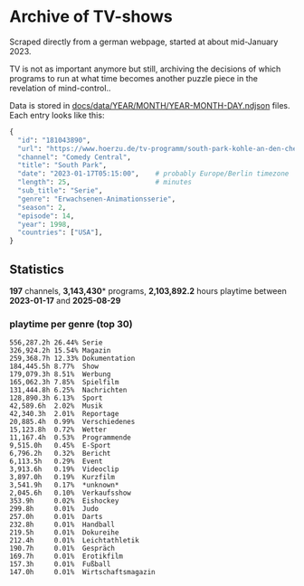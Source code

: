 # Archive of TV-shows

Scraped directly from a german webpage, started at about mid-January 2023.

TV is not as important anymore but still, archiving the decisions of which programs to run at what time
becomes another puzzle piece in the revelation of mind-control.. 

Data is stored in [docs/data/YEAR/MONTH/YEAR-MONTH-DAY.ndjson](docs/data/) files. 
Each entry looks like this:

```python
{
  "id": "181043890", 
  "url": "https://www.hoerzu.de/tv-programm/south-park-kohle-an-den-chefkoch/bid_181043890/", 
  "channel": "Comedy Central", 
  "title": "South Park", 
  "date": "2023-01-17T05:15:00",    # probably Europe/Berlin timezone 
  "length": 25,                     # minutes 
  "sub_title": "Serie", 
  "genre": "Erwachsenen-Animationsserie", 
  "season": 2, 
  "episode": 14, 
  "year": 1998, 
  "countries": ["USA"],
}
```

## Statistics

**197** channels, **3,143,430*** programs, **2,103,892.2** hours playtime between **2023-01-17** and **2025-08-29**


### playtime per genre (top 30)

    556,287.2h 26.44% Serie
    326,924.2h 15.54% Magazin
    259,368.7h 12.33% Dokumentation
    184,445.5h 8.77%  Show
    179,079.3h 8.51%  Werbung
    165,062.3h 7.85%  Spielfilm
    131,444.8h 6.25%  Nachrichten
    128,890.3h 6.13%  Sport
    42,589.6h  2.02%  Musik
    42,340.3h  2.01%  Reportage
    20,885.4h  0.99%  Verschiedenes
    15,123.8h  0.72%  Wetter
    11,167.4h  0.53%  Programmende
    9,515.0h   0.45%  E-Sport
    6,796.2h   0.32%  Bericht
    6,113.5h   0.29%  Event
    3,913.6h   0.19%  Videoclip
    3,897.0h   0.19%  Kurzfilm
    3,541.9h   0.17%  *unknown*
    2,045.6h   0.10%  Verkaufsshow
    353.9h     0.02%  Eishockey
    299.8h     0.01%  Judo
    257.0h     0.01%  Darts
    232.8h     0.01%  Handball
    219.5h     0.01%  Dokureihe
    212.4h     0.01%  Leichtathletik
    190.7h     0.01%  Gespräch
    169.7h     0.01%  Erotikfilm
    157.3h     0.01%  Fußball
    147.0h     0.01%  Wirtschaftsmagazin
